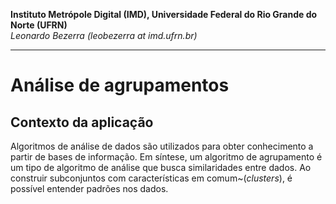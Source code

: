 **Instituto Metrópole Digital (IMD), Universidade Federal do Rio Grande do Norte (UFRN)**  
*Leonardo Bezerra (leobezerra at imd.ufrn.br)*

---

# Análise de agrupamentos

## Contexto da aplicação

Algoritmos de análise de dados são utilizados para obter conhecimento a partir de bases de informação. Em síntese,
um algoritmo de agrupamento é um tipo de algoritmo de análise que busca similaridades entre dados. Ao construir subconjuntos
com características em comum~(*clusters*), é possível entender padrões nos dados.

